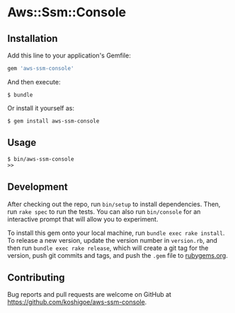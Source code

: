 # Aws::Ssm::Console

## Installation

Add this line to your application's Gemfile:

```ruby
gem 'aws-ssm-console'
```

And then execute:

    $ bundle

Or install it yourself as:

    $ gem install aws-ssm-console

## Usage

```
$ bin/aws-ssm-console
>> 
```

## Development

After checking out the repo, run `bin/setup` to install dependencies. Then, run `rake spec` to run the tests. You can also run `bin/console` for an interactive prompt that will allow you to experiment.

To install this gem onto your local machine, run `bundle exec rake install`. To release a new version, update the version number in `version.rb`, and then run `bundle exec rake release`, which will create a git tag for the version, push git commits and tags, and push the `.gem` file to [rubygems.org](https://rubygems.org).

## Contributing

Bug reports and pull requests are welcome on GitHub at https://github.com/koshigoe/aws-ssm-console.

